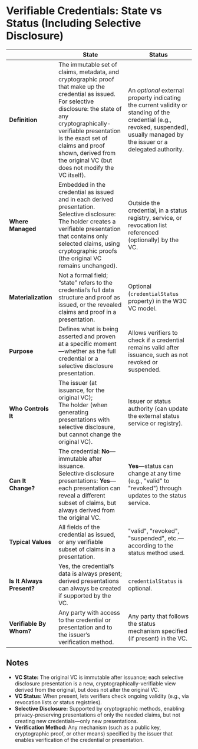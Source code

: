 # Verifiable Credentials: State vs Status (Including Selective Disclosure)

|                        | **State**                                                                                                                         | **Status**                                                              |
|------------------------|-----------------------------------------------------------------------------------------------------------------------------------|-------------------------------------------------------------------------|
| **Definition**         | The immutable set of claims, metadata, and cryptographic proof that make up the credential as issued. <br>For selective disclosure: the state of any cryptographically-verifiable presentation is the exact set of claims and proof shown, derived from the original VC (but does not modify the VC itself). | An *optional* external property indicating the current validity or standing of the credential (e.g., revoked, suspended), usually managed by the issuer or a delegated authority. |
| **Where Managed**      | Embedded in the credential as issued and in each derived presentation.<br>Selective disclosure: The holder creates a verifiable presentation that contains only selected claims, using cryptographic proofs (the original VC remains unchanged). | Outside the credential, in a status registry, service, or revocation list referenced (optionally) by the VC.   |
| **Materialization**    | Not a formal field; “state” refers to the credential’s full data structure and proof as issued, or the revealed claims and proof in a presentation. | Optional (`credentialStatus` property) in the W3C VC model.              |
| **Purpose**            | Defines what is being asserted and proven at a specific moment—whether as the full credential or a selective disclosure presentation. | Allows verifiers to check if a credential remains valid after issuance, such as not revoked or suspended.      |
| **Who Controls It**    | The issuer (at issuance, for the original VC);<br>The holder (when generating presentations with selective disclosure, but cannot change the original VC). | Issuer or status authority (can update the external status service or registry).                               |
| **Can It Change?**     | The credential: **No**—immutable after issuance.<br>Selective disclosure presentations: **Yes**—each presentation can reveal a different subset of claims, but always derived from the original VC. | **Yes**—status can change at any time (e.g., "valid" to "revoked") through updates to the status service.      |
| **Typical Values**     | All fields of the credential as issued, or any verifiable subset of claims in a presentation.                                      | "valid", "revoked", "suspended", etc.—according to the status method used.                                    |
| **Is It Always Present?** | Yes, the credential’s data is always present; derived presentations can always be created if supported by the VC.               | `credentialStatus` is optional.                                            |
| **Verifiable By Whom?** | Any party with access to the credential or presentation and to the issuer’s verification method.                                  | Any party that follows the status mechanism specified (if present) in the VC.                                 |

## Notes
- **VC State:** The original VC is immutable after issuance; each selective disclosure presentation is a new, cryptographically-verifiable view derived from the original, but does not alter the original VC.
- **VC Status:** When present, lets verifiers check ongoing validity (e.g., via revocation lists or status registries).
- **Selective Disclosure:** Supported by cryptographic methods, enabling privacy-preserving presentations of only the needed claims, but not creating new credentials—only new presentations.
- **Verification Method:** Any mechanism (such as a public key, cryptographic proof, or other means) specified by the issuer that enables verification of the credential or presentation.

